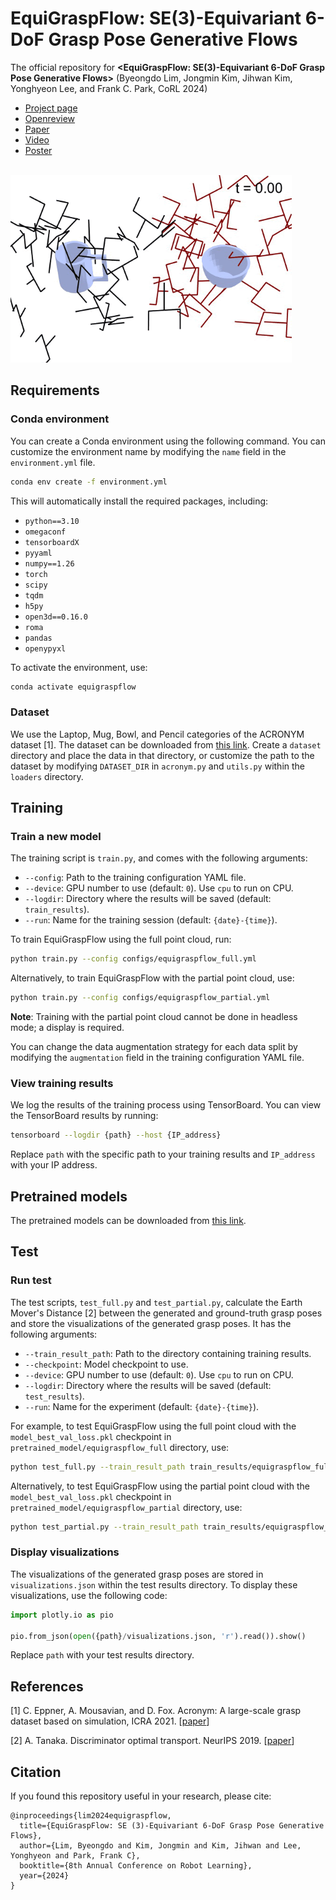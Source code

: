 # EquiGraspFlow: SE(3)-Equivariant 6-DoF Grasp Pose Generative Flows

The official repository for <b><EquiGraspFlow: SE(3)-Equivariant 6-DoF Grasp Pose Generative Flows></b> (Byeongdo Lim, Jongmin Kim, Jihwan Kim, Yonghyeon Lee, and Frank C. Park, CoRL 2024)

- [Project page](https://equigraspflow.github.io/)
- [Openreview](https://openreview.net/forum?id=5lSkn5v4LK&referrer=%5BAuthor%20Console%5D(%2Fgroup%3Fid%3Drobot-learning.org%2FCoRL%2F2024%2FConference%2FAuthors%23your-submissions))
- [Paper](https://openreview.net/pdf?id=5lSkn5v4LK)
- [Video](https://youtu.be/fxOveMwugo4?si=L1bmYNOMPbCHY1Cr)
- [Poster](https://drive.google.com/file/d/1UTBoNDDT7FzHcXHSrFDA6x4v5hr3-g51/view?usp=sharing)

<br>

<img src="images/generation.gif" width="450" height="300"/>


## Requirements

### Conda environment

You can create a Conda environment using the following command.
You can customize the environment name by modifying the `name` field in the `environment.yml` file.

```bash
conda env create -f environment.yml
```

This will automatically install the required packages, including:

- `python==3.10`
- `omegaconf`
- `tensorboardX`
- `pyyaml`
- `numpy==1.26`
- `torch`
- `scipy`
- `tqdm`
- `h5py`
- `open3d==0.16.0`
- `roma`
- `pandas`
- `openypyxl`

To activate the environment, use:

```bash
conda activate equigraspflow
```


### Dataset

We use the Laptop, Mug, Bowl, and Pencil categories of the ACRONYM dataset [1].
The dataset can be downloaded from [this link](https://drive.google.com/drive/folders/1H1PeUbyxvNtzoWc6Le2pKqOqp2WLSnau?usp=drive_link).
Create a `dataset` directory and place the data in that directory, or customize the path to the dataset by modifying `DATASET_DIR` in `acronym.py` and `utils.py` within the `loaders` directory.


## Training

### Train a new model

The training script is `train.py`, and comes with the following arguments:

- `--config`: Path to the training configuration YAML file.
- `--device`: GPU number to use (default: `0`). Use `cpu` to run on CPU.
- `--logdir`: Directory where the results will be saved (default: `train_results`).
- `--run`: Name for the training session (default: `{date}-{time}`).

To train EquiGraspFlow using the full point cloud, run:

```bash
python train.py --config configs/equigraspflow_full.yml
```

Alternatively, to train EquiGraspFlow with the partial point cloud, use:

```bash
python train.py --config configs/equigraspflow_partial.yml
```

<b>Note</b>: Training with the partial point cloud cannot be done in headless mode; a display is required.

You can change the data augmentation strategy for each data split by modifying the `augmentation` field in the training configuration YAML file.


### View training results

We log the results of the training process using TensorBoard. You can view the TensorBoard results by running:

```bash
tensorboard --logdir {path} --host {IP_address}
```
Replace `path` with the specific path to your training results and `IP_address` with your IP address.


## Pretrained models

The pretrained models can be downloaded from [this link](https://drive.google.com/drive/folders/1H-MXRVcTekdEfzXU_suSw7Afi-7o8I39?usp=sharing).


## Test

### Run test

The test scripts, `test_full.py` and `test_partial.py`, calculate the Earth Mover's Distance [2] between the generated and ground-truth grasp poses and store the visualizations of the generated grasp poses.
It has the following arguments:

- `--train_result_path`: Path to the directory containing training results.
- `--checkpoint`: Model checkpoint to use.
- `--device`: GPU number to use (default: `0`). Use `cpu` to run on CPU.
- `--logdir`: Directory where the results will be saved (default: `test_results`).
- `--run`: Name for the experiment (default: `{date}-{time}`).

For example, to test EquiGraspFlow using the full point cloud with the `model_best_val_loss.pkl` checkpoint in `pretrained_model/equigraspflow_full` directory, use:

```bash
python test_full.py --train_result_path train_results/equigraspflow_full --checkpoint model_best_val_loss.pkl
```

Alternatively, to test EquiGraspFlow using the partial point cloud with the `model_best_val_loss.pkl` checkpoint in `pretrained_model/equigraspflow_partial` directory, use:

```bash
python test_partial.py --train_result_path train_results/equigraspflow_partial --checkpoint model_best_val_loss.pkl
```


### Display visualizations

The visualizations of the generated grasp poses are stored in `visualizations.json` within the test results directory.
To display these visualizations, use the following code:

```python
import plotly.io as pio

pio.from_json(open({path}/visualizations.json, 'r').read()).show()
```

Replace `path` with your test results directory.


## References

[1] C. Eppner, A. Mousavian, and D. Fox. Acronym: A large-scale grasp dataset based on simulation, ICRA 2021. [[paper](https://ieeexplore.ieee.org/stamp/stamp.jsp?arnumber=9560844&casa_token=VAlWdJNx458AAAAA:z3KlV9ALMjYG34RNbCVmUPEPlFkS6b7NIty76glWYuMbn3XwXpTtmrTV2PnmzhrGr_5QN_jQpg&tag=1)]

[2] A. Tanaka. Discriminator optimal transport. NeurIPS 2019. [[paper](https://proceedings.neurips.cc/paper/2019/file/8abfe8ac9ec214d68541fcb888c0b4c3-Paper.pdf)]


## Citation
If you found this repository useful in your research, please cite:

```text
@inproceedings{lim2024equigraspflow,
  title={EquiGraspFlow: SE (3)-Equivariant 6-DoF Grasp Pose Generative Flows},
  author={Lim, Byeongdo and Kim, Jongmin and Kim, Jihwan and Lee, Yonghyeon and Park, Frank C},
  booktitle={8th Annual Conference on Robot Learning},
  year={2024}
}
```
